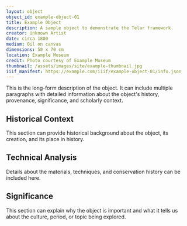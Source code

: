 ```yaml
---
layout: object
object_id: example-object-01
title: Example Object
description: A sample object to demonstrate the Telar framework.
creator: Unknown Artist
date: circa 1800
medium: Oil on canvas
dimensions: 50 x 70 cm
location: Example Museum
credit: Photo courtesy of Example Museum
thumbnail: /assets/images/site/example-thumbnail.jpg
iiif_manifest: https://example.com/iiif/example-object-01/info.json
---
```


This is the long-form description of the object. It can include multiple paragraphs with detailed information about the object's history, provenance, significance, and scholarly context.

## Historical Context

This section can provide historical background about the object, its creation, and its place in history.

## Technical Analysis

Details about the materials, techniques, and conservation history can be included here.

## Significance

This section can explain why the object is important and what it tells us about the culture, period, or topic being explored.
